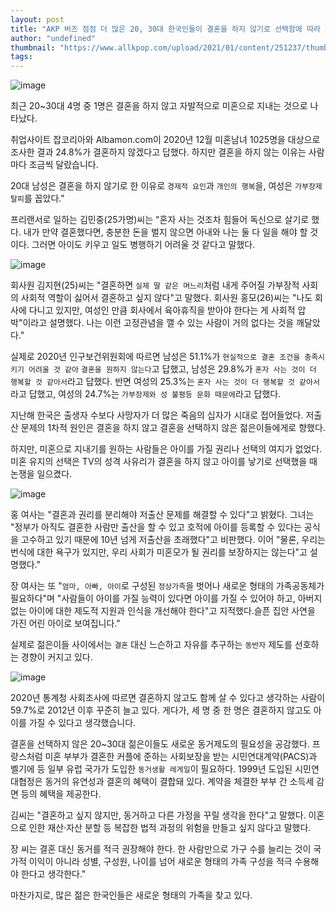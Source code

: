 ```yaml
---
layout: post
title: "AKP 버즈 점점 더 많은 20, 30대 한국인들이 결혼을 하지 않기로 선택함에 따라 저출산을 위한 해결책은 무엇인가?"
author: "undefined"
thumbnail: "https://www.allkpop.com/upload/2021/01/content/251237/thumb/1611596252-image.png"
tags: 
---
```



![image](https://www.allkpop.com/upload/2021/01/content/251237/1611596252-image.png)

최근 20~30대 4명 중 1명은 결혼을 하지 않고 자발적으로 미혼으로 지내는 것으로 나타났다.

취업사이트 잡코리아와 Albamon.com이 2020년 12월 미혼남녀 1025명을 대상으로 조사한 결과 24.8%가 결혼하지 않겠다고 답했다. 하지만 결혼을 하지 않는 이유는 사람마다 조금씩 달랐습니다.

20대 남성은 결혼을 하지 않기로 한 이유로 `경제적 요인`과 `개인의 행복`을, 여성은 `가부장제 탈피`를 꼽았다."

프리랜서로 일하는 김민중(25가명)씨는 "혼자 사는 것조차 힘들어 독신으로 살기로 했다. 내가 만약 결혼했다면, 충분한 돈을 벌지 않으면 아내와 나는 둘 다 일을 해야 할 것이다. 그러면 아이도 키우고 일도 병행하기 어려울 것 같다고 말했다.

![image](https://www.allkpop.com/upload/2021/01/content/251238/1611596324-image.png)

회사원 김지현(25)씨는 "결혼하면 `실제 딸 같은 며느리`처럼 내게 주어질 가부장적 사회의 사회적 역할이 싫어서 결혼하고 싶지 않다"고 말했다. 회사원 홍모(26)씨는 "나도 회사에 다니고 있지만, 여성인 만큼 회사에서 육아휴직을 받아야 한다는 게 사회적 압박"이라고 설명했다. 나는 이런 고정관념을 깰 수 있는 사람이 거의 없다는 것을 깨달았다."

실제로 2020년 인구보건위원회에 따르면 남성은 51.1%가 `현실적으로 결혼 조건을 충족시키기 어려울 것 같아` `결혼을 원하지 않는다`고 답했고, 남성은 29.8%가 `혼자 사는 것이 더 행복할 것 같아서`라고 답했다. 반면 여성의 25.3%는 `혼자 사는 것이 더 행복할 것 같아서`라고 답했고, 여성의 24.7%는 `가부장제와 성 불평등 문화 때문에`라고 답했다.

지난해 한국은 출생자 수보다 사망자가 더 많은 죽음의 십자가 시대로 접어들었다. 저출산 문제의 1차적 원인은 결혼을 하지 않고 결혼을 선택하지 않은 젊은이들에게로 향했다.

하지만, 미혼으로 지내기를 원하는 사람들은 아이를 가질 권리나 선택의 여지가 없었다. 미혼 유지의 선택은 TV의 성격 사유리가 결혼을 하지 않고 아이를 낳기로 선택했을 때 논쟁을 일으켰다.

![image](https://www.allkpop.com/upload/2021/01/content/251239/1611596394-image.png)

홍 여사는 "결혼과 권리를 분리해야 저출산 문제를 해결할 수 있다"고 밝혔다. 그녀는 "정부가 아직도 결혼한 사람만 출산을 할 수 있고 호적에 아이를 등록할 수 있다는 공식을 고수하고 있기 때문에 10년 넘게 저출산을 초래했다"고 비판했다. 이어 "물론, 우리는 번식에 대한 욕구가 있지만, 우리 사회가 미혼모가 될 권리를 보장하지는 않는다"고 설명했다."

장 여사는 또 "`엄마, 아빠, 아이`로 구성된 `정상가족`을 벗어나 새로운 형태의 가족공동체가 필요하다"며 "사람들이 아이를 가질 능력이 있다면 아이를 가질 수 있어야 하고, 아버지 없는 아이에 대한 제도적 지원과 인식을 개선해야 한다"고 지적했다.슬픈 집안 사연을 가진 어린 아이로 보여집니다."

실제로 젊은이들 사이에서는 `결혼` 대신 느슨하고 자유를 추구하는 `동반자` 제도를 선호하는 경향이 커지고 있다.

![image](https://www.allkpop.com/upload/2021/01/content/251240/1611596427-image.png)

2020년 통계청 사회조사에 따르면 결혼하지 않고도 함께 살 수 있다고 생각하는 사람이 59.7%로 2012년 이후 꾸준히 늘고 있다. 게다가, 세 명 중 한 명은 결혼하지 않고도 아이를 가질 수 있다고 생각했습니다.

결혼을 선택하지 않은 20~30대 젊은이들도 새로운 동거제도의 필요성을 공감했다. 프랑스처럼 미혼 부부가 결혼한 커플에 준하는 사회보장을 받는 시민연대계약(PACS)과 벨기에 등 일부 유럽 국가가 도입한 `동거생활 레게일`이 필요하다. 1999년 도입된 시민연대협정은 동거의 유연성과 결혼의 혜택이 결합돼 있다. 계약을 체결한 부부 간 소득세 감면 등의 혜택을 제공한다.

김씨는 "결혼하고 싶지 않지만, 동거하고 다른 가정을 꾸릴 생각을 한다"고 말했다. 이혼으로 인한 재산·자산 분할 등 복잡한 법적 과정의 위험을 만들고 싶지 않다고 말했다.

장 씨는 결혼 대신 동거를 적극 권장해야 한다. 한 사람만으로 가구 수를 늘리는 것이 국가적 이익이 아니라 성별, 구성원, 나이를 넘어 새로운 형태의 가족 구성을 적극 수용해야 한다고 생각한다."

마찬가지로, 많은 젊은 한국인들은 새로운 형태의 가족을 찾고 있다.